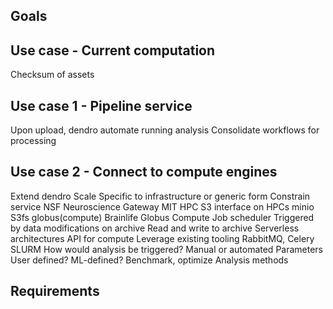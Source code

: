 ## Goals

## Use case - Current computation
Checksum of assets

## Use case 1 - Pipeline service
Upon upload, dendro automate running analysis
Consolidate workflows for processing

## Use case 2 - Connect to compute engines
Extend dendro
Scale
Specific to infrastructure or generic form
Constrain service
NSF Neuroscience Gateway
MIT HPC
S3 interface on HPCs
minio
S3fs
globus(compute)
Brainlife
Globus Compute
Job scheduler
Triggered by data modifications on archive
Read and write to archive
Serverless architectures
API for compute
Leverage existing tooling
RabbitMQ, Celery
SLURM
How would analysis be triggered?
Manual or automated
Parameters
User defined?
ML-defined?
Benchmark, optimize
Analysis methods

## Requirements


